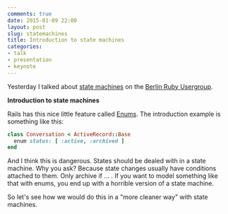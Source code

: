 ```yaml
---
comments: true
date: 2015-01-09 22:00
layout: post
slug: statemachines
title: Introduction to state machines
categories:
- talk
- presentation
- keynote
---
```

Yesterday I talked about [state machines](https://en.wikipedia.org/wiki/Finite-state_machine)
on the [Berlin Ruby Usergroup](http://berlin.onruby.de).

**Introduction to state machines**

Rails has this nice little feature called [Enums](http://edgeapi.rubyonrails.org/classes/ActiveRecord/Enum.html). The introduction example is something like this:

```ruby
class Conversation < ActiveRecord::Base
  enum status: [ :active, :archived ]
end
```

And I think this is dangerous. States should be dealed with in a state machine. Why you ask? Because state changes usually have conditions attached to them. Only archive if ... . If you want to model something like that with enums, you end up with a horrible version of a state machine.

So let's see how we would do this in a "more cleaner way" with state machines.

<script async class="speakerdeck-embed" data-id="ef7cb7b079bc0132d3421ad5c3c2c16b" data-ratio="1.33333333333333" src="//speakerdeck.com/assets/embed.js"></script>
